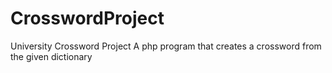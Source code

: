 # CrosswordProject
University Crossword Project
A php program that creates a crossword from the given dictionary
